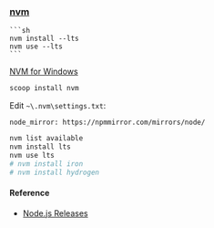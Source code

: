 ### [nvm](https://github.com/nvm-sh/nvm)

````{tab} Arch
```sh
nvm install --lts
nvm use --lts
```
````

[NVM for Windows](https://github.com/coreybutler/nvm-windows)

```sh
scoop install nvm
```

Edit `~\.nvm\settings.txt`:

```
node_mirror: https://npmmirror.com/mirrors/node/
```

```sh
nvm list available
nvm install lts
nvm use lts
# nvm install iron
# nvm install hydrogen
```

#### Reference

- [Node.js Releases](https://nodejs.org/en/about/previous-releases)